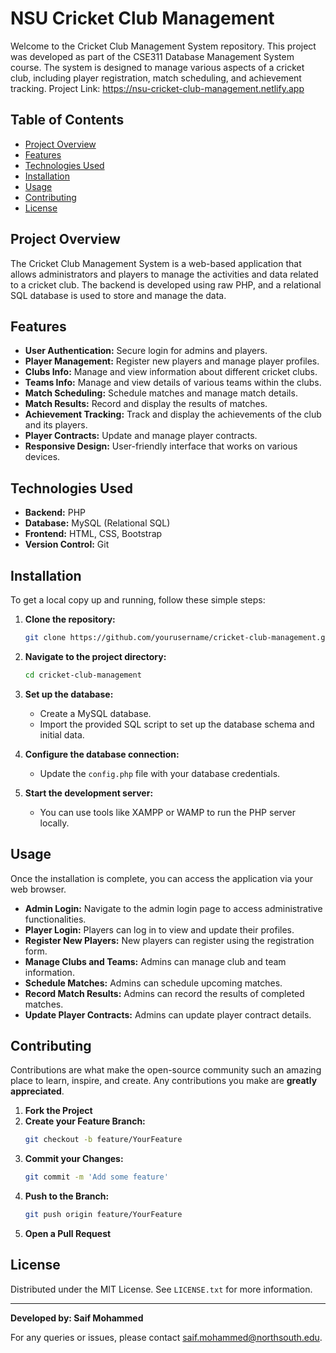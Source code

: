 # NSU Cricket Club Management

Welcome to the Cricket Club Management System repository. This project was developed as part of the CSE311 Database Management System course. The system is designed to manage various aspects of a cricket club, including player registration, match scheduling, and achievement tracking.
Project Link: https://nsu-cricket-club-management.netlify.app
## Table of Contents

- [Project Overview](#project-overview)
- [Features](#features)
- [Technologies Used](#technologies-used)
- [Installation](#installation)
- [Usage](#usage)
- [Contributing](#contributing)
- [License](#license)

## Project Overview

The Cricket Club Management System is a web-based application that allows administrators and players to manage the activities and data related to a cricket club. The backend is developed using raw PHP, and a relational SQL database is used to store and manage the data.

## Features

- **User Authentication:** Secure login for admins and players.
- **Player Management:** Register new players and manage player profiles.
- **Clubs Info:** Manage and view information about different cricket clubs.
- **Teams Info:** Manage and view details of various teams within the clubs.
- **Match Scheduling:** Schedule matches and manage match details.
- **Match Results:** Record and display the results of matches.
- **Achievement Tracking:** Track and display the achievements of the club and its players.
- **Player Contracts:** Update and manage player contracts.
- **Responsive Design:** User-friendly interface that works on various devices.

## Technologies Used

- **Backend:** PHP
- **Database:** MySQL (Relational SQL)
- **Frontend:** HTML, CSS, Bootstrap
- **Version Control:** Git

## Installation

To get a local copy up and running, follow these simple steps:

1. **Clone the repository:**
   ```bash
   git clone https://github.com/yourusername/cricket-club-management.git
   ```
2. **Navigate to the project directory:**
   ```bash
   cd cricket-club-management
   ```
3. **Set up the database:**
   - Create a MySQL database.
   - Import the provided SQL script to set up the database schema and initial data.

4. **Configure the database connection:**
   - Update the `config.php` file with your database credentials.

5. **Start the development server:**
   - You can use tools like XAMPP or WAMP to run the PHP server locally.

## Usage

Once the installation is complete, you can access the application via your web browser.

- **Admin Login:** Navigate to the admin login page to access administrative functionalities.
- **Player Login:** Players can log in to view and update their profiles.
- **Register New Players:** New players can register using the registration form.
- **Manage Clubs and Teams:** Admins can manage club and team information.
- **Schedule Matches:** Admins can schedule upcoming matches.
- **Record Match Results:** Admins can record the results of completed matches.
- **Update Player Contracts:** Admins can update player contract details.

## Contributing

Contributions are what make the open-source community such an amazing place to learn, inspire, and create. Any contributions you make are **greatly appreciated**.

1. **Fork the Project**
2. **Create your Feature Branch:**
   ```bash
   git checkout -b feature/YourFeature
   ```
3. **Commit your Changes:**
   ```bash
   git commit -m 'Add some feature'
   ```
4. **Push to the Branch:**
   ```bash
   git push origin feature/YourFeature
   ```
5. **Open a Pull Request**

## License

Distributed under the MIT License. See `LICENSE.txt` for more information.

---

**Developed by: Saif Mohammed**

For any queries or issues, please contact [saif.mohammed@northsouth.edu](mailto:saif.mohammed@northsouth.edu).